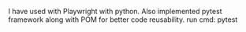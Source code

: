I have used with Playwright with python. Also implemented pytest framework along with POM for better code reusability.
run cmd: pytest